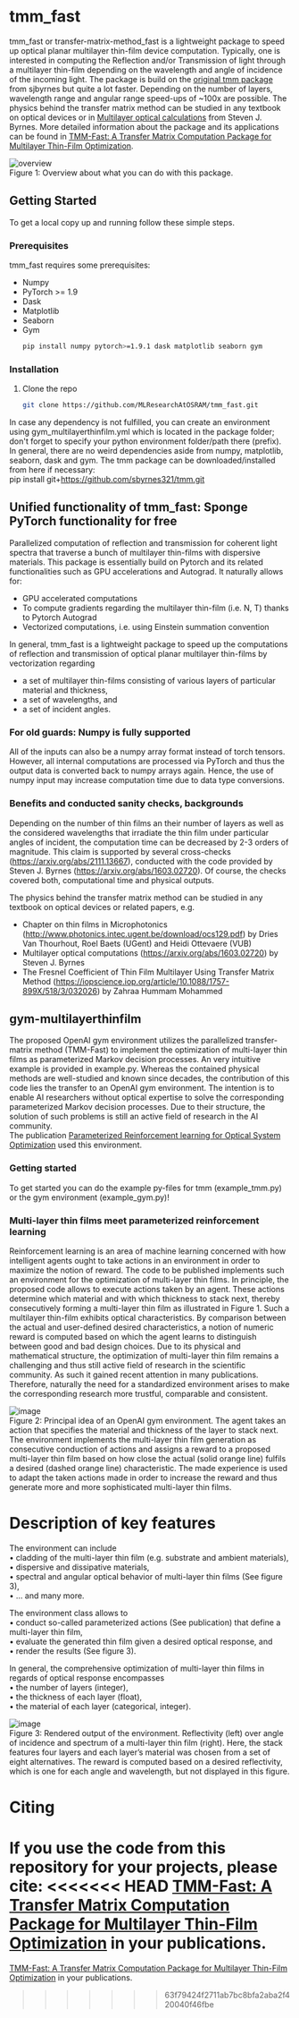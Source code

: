 # tmm_fast

tmm_fast or transfer-matrix-method_fast is a lightweight package to speed up optical planar multilayer thin-film device computation. 
Typically, one is interested in computing the Reflection and/or Transmission of light through a multilayer thin-film depending on the 
wavelength and angle of incidence of the incoming light. The package is build on the [original tmm package](https://github.com/sbyrnes321/tmm) from sjbyrnes but quite a lot faster. Depending on the number of layers, wavelength range and angular range speed-ups of ~100x are possible. The physics behind the transfer matrix method can be studied in any textbook on optical devices or in [Multilayer optical calculations](https://arxiv.org/abs/1603.02720)
from Steven J. Byrnes.
More detailed information about the package and its applications can be found in [TMM-Fast: A Transfer Matrix Computation Package for Multilayer Thin-Film Optimization](https://arxiv.org/abs/2111.13667).

![overview](https://user-images.githubusercontent.com/83709614/169793015-0e8b214d-b6f2-4da2-9030-fd8a1ed5ef71.svg)<br/>
Figure 1: Overview about what you can do with this package.

<!-- GETTING STARTED -->
## Getting Started

To get a local copy up and running follow these simple steps.

### Prerequisites

tmm_fast requires some prerequisites:
* Numpy
* PyTorch >= 1.9
* Dask
* Matplotlib
* Seaborn 
* Gym
  ```sh
  pip install numpy pytorch>=1.9.1 dask matplotlib seaborn gym
  ```

### Installation

1. Clone the repo
   ```sh
   git clone https://github.com/MLResearchAtOSRAM/tmm_fast.git
   ```

In case any dependency is not fulfilled, you can create an environment using gym_multilayerthinfilm.yml which is located in the package folder; don't forget to specify your python environment folder/path there (prefix).<br/>
In general, there are no weird dependencies aside from numpy, matplotlib, seaborn, dask and gym. The tmm package can be downloaded/installed from here if necessary:<br/>
pip install git+https://github.com/sbyrnes321/tmm.git 

## Unified functionality of tmm_fast: Sponge PyTorch functionality for free
Parallelized computation of reflection and transmission for coherent light spectra that traverse
a bunch of multilayer thin-films with dispersive materials.
This package is essentially build on Pytorch and its related functionalities such as GPU accelerations and Autograd.
It naturally allows for:
 - GPU accelerated computations
 - To compute gradients regarding the multilayer thin-film (i.e. N, T) thanks to Pytorch Autograd
 - Vectorized computations, i.e. using Einstein summation convention

In general, tmm_fast is a lightweight package to speed up the computations of reflection and transmission of optical planar multilayer thin-films by vectorization regarding
- a set of multilayer thin-films consisting of various layers of particular material and thickness,
- a set of wavelengths, and
- a set of incident angles.
 
### For old guards: Numpy is fully supported
All of the inputs can also be a numpy array format instead of torch tensors.
However, all internal computations are processed via PyTorch and thus the output data is converted back to numpy arrays again.
Hence, the use of numpy input may increase computation time due to data type conversions.

### Benefits and conducted sanity checks, backgrounds
Depending on the number of thin films an their number of layers as well as the considered wavelengths that irradiate the thin film under particular angles of incident, the computation time can be decreased by 2-3 orders of magnitude.
This claim is supported by several cross-checks (https://arxiv.org/abs/2111.13667), conducted with the code provided by Steven J. Byrnes (https://arxiv.org/abs/1603.02720). Of course, the checks covered both, computational time and physical outputs.

The physics behind the transfer matrix method can be studied in any textbook on optical devices or related papers, e.g.
- Chapter on thin films in Microphotonics (http://www.photonics.intec.ugent.be/download/ocs129.pdf) by Dries Van Thourhout, Roel Baets (UGent) and Heidi Ottevaere (VUB)
- Multilayer optical computations (https://arxiv.org/abs/1603.02720) by Steven J. Byrnes
- The Fresnel Coefficient of Thin Film Multilayer Using Transfer Matrix Method (https://iopscience.iop.org/article/10.1088/1757-899X/518/3/032026) by Zahraa Hummam Mohammed

## gym-multilayerthinfilm

The proposed OpenAI gym environment utilizes the parallelized transfer-matrix method (TMM-Fast) to implement the optimization of multi-layer thin films as parameterized Markov decision processes. An very intuitive example is provided in example.py.
Whereas the contained physical methods are well-studied and known since decades, the contribution of this code lies the transfer to an OpenAI gym environment. The intention is to enable AI researchers without optical expertise to solve the corresponding parameterized Markov decision processes. Due to their structure, the solution of such problems is still an active field of research in the AI community.<br/>
The publication [Parameterized Reinforcement learning for Optical System Optimization](https://iopscience.iop.org/article/10.1088/1361-6463/abfddb) used this environment.


### Getting started
To get started you can do the example py-files for tmm (example_tmm.py) or the gym environment (example_gym.py)!

### Multi-layer thin films meet parameterized reinforcement learning
Reinforcement learning is an area of machine learning concerned with how intelligent agents ought to take actions in an environment in order to maximize the notion of reward. The code to be published implements such an environment for the optimization of multi-layer thin films.
In principle, the proposed code allows to execute actions taken by an agent. These actions determine which material and with which thickness to stack next, thereby consecutively forming a multi-layer thin film as illustrated in Figure 1. Such a multilayer thin-film exhibits optical characteristics. By comparison between the actual and user-defined desired characteristics, a notion of numeric reward is computed based on which the agent learns to distinguish between good and bad design choices. Due to its physical and mathematical structure, the optimization of multi-layer thin film remains a challenging and thus still active field of research in the scientific community. As such it gained recent attention in many publications. Therefore, naturally the need for a standardized environment arises to make the corresponding research more trustful, comparable and consistent.

![image](https://user-images.githubusercontent.com/83709614/127179171-bc7e8fe5-bd83-4125-a84f-12a9e16c3150.png)<br/> 
Figure 2: Principal idea of an OpenAI gym environment. The agent takes an action that specifies the material and thickness of the layer to stack next. The environment implements the multi-layer thin film generation as consecutive conduction of actions and assigns a reward to a proposed multi-layer thin film based on how close the actual (solid orange line) fulfils a desired (dashed orange line) characteristic. The made experience is used to adapt the taken actions made in order to increase the reward and thus generate more and more sophisticated multi-layer thin films.

# Description of key features
The environment can include<br/> 
•	cladding of the multi-layer thin film (e.g. substrate and ambient materials),<br/>
•	dispersive and dissipative materials,<br/>
•	spectral and angular optical behavior of multi-layer thin films (See figure 3),<br/>
•	… and many more.<br/>

The environment class allows to <br/>
•	conduct so-called parameterized actions (See publication) that define a multi-layer thin film,<br/>
•	evaluate the generated thin film given a desired optical response, and<br/>
•	render the results (See figure 3). <br/>

In general, the comprehensive optimization of multi-layer thin films in regards of optical response encompasses <br/>
•	the number of layers (integer),<br/>
•	the thickness of each layer (float),<br/>
•	the material of each layer (categorical, integer).<br/>

![image](https://user-images.githubusercontent.com/83709614/127179200-16aaf611-ad17-4082-a47f-d933ba7cbc83.png)<br/> 
Figure 3: Rendered output of the environment. Reflectivity (left) over angle of incidence and spectrum of a multi-layer thin film (right). Here, the stack features four layers and each layer’s material was chosen from a set of eight alternatives. The reward is computed based on a desired reflectivity, which is one for each angle and wavelength, but not displayed in this figure.


# Citing
If you use the code from this repository for your projects, please cite:
<<<<<<< HEAD
[TMM-Fast: A Transfer Matrix Computation Package for Multilayer Thin-Film Optimization](https://doi.org/10.1364/JOSAA.450928) in your publications.
=======
[TMM-Fast: A Transfer Matrix Computation Package for Multilayer Thin-Film Optimization](https://doi.org/10.1364/JOSAA.450928) in your publications.
>>>>>>> 63f79424f2711ab7bc8bfa2aba2f420040f46fbe
